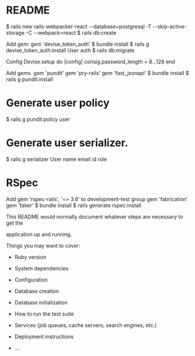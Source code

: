 # README

 $ rails new rails-webpacker-react --database=postgresql -T --skip-active-storage -C --webpack=react
 $ rails db:create

 Add gem: gem 'devise_token_auth'
 $ bundle install
 $ rails g devise_token_auth:install User auth
 $ rails db:migrate

 Config Devise.setup do |config| consig.password_length = 8...128 end

 Add gems.
 gem 'pundit'
 gem 'pry-rails'
 gem 'fast_jsonapi'
 $ bundle install
 $ rails g pundit:install

 # Generate user policy
 $ rails g pundit:policy user


 # Generate user serializer.
 $ rails g serializer User name email id role


 # RSpec
 Add gem 'rspec-rails', '~> 3.6' to development-test group
 gem 'fabrication'
 gem 'faker'
 $ bundle install
 $ rails generate rspec:install


This README would normally document whatever steps are necessary to get the

application up and running.

Things you may want to cover:

* Ruby version

* System dependencies

* Configuration

* Database creation

* Database initialization

* How to run the test suite

* Services (job queues, cache servers, search engines, etc.)

* Deployment instructions

* ...
